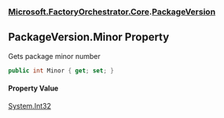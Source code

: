 ### [Microsoft.FactoryOrchestrator.Core](Microsoft_FactoryOrchestrator_Core.md 'Microsoft.FactoryOrchestrator.Core').[PackageVersion](PackageVersion.md 'Microsoft.FactoryOrchestrator.Core.PackageVersion')
## PackageVersion.Minor Property
Gets package minor number  
```csharp
public int Minor { get; set; }
```
#### Property Value
[System.Int32](https://docs.microsoft.com/en-us/dotnet/api/System.Int32 'System.Int32')
